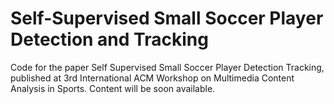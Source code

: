 # Self-Supervised Small Soccer Player Detection and Tracking


Code for the paper Self Supervised Small Soccer Player Detection Tracking, published at 3rd International ACM Workshop on Multimedia Content Analysis in Sports. 
Content will be soon available. 
